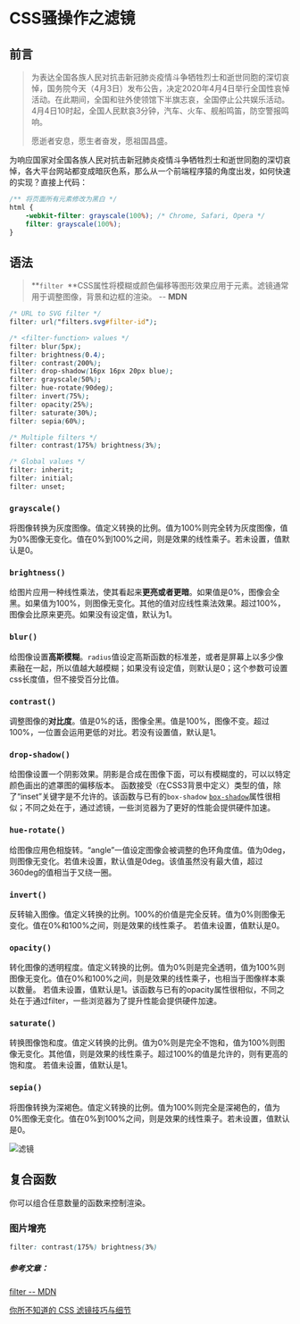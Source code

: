 

# CSS骚操作之滤镜

## 前言

>  为表达全国各族人民对抗击新冠肺炎疫情斗争牺牲烈士和逝世同胞的深切哀悼，国务院今天（4月3日）发布公告，决定2020年4月4日举行全国性哀悼活动。在此期间，全国和驻外使领馆下半旗志哀，全国停止公共娱乐活动。4月4日10时起，全国人民默哀3分钟，汽车、火车、舰船鸣笛，防空警报鸣响。
>
> 愿逝者安息，愿生者奋发，愿祖国昌盛。

为响应国家对全国各族人民对抗击新冠肺炎疫情斗争牺牲烈士和逝世同胞的深切哀悼，各大平台网站都变成暗灰色系，那么从一个前端程序猿的角度出发，如何快速的实现？直接上代码：

```css
/** 将页面所有元素修改为黑白 */
html {
    -webkit-filter: grayscale(100%); /* Chrome, Safari, Opera */
    filter: grayscale(100%);
}
```

## 语法

> **`filter `**CSS属性将模糊或颜色偏移等图形效果应用于元素。滤镜通常用于调整图像，背景和边框的渲染。 -- **MDN**

```css
/* URL to SVG filter */
filter: url("filters.svg#filter-id");

/* <filter-function> values */
filter: blur(5px);
filter: brightness(0.4);
filter: contrast(200%);
filter: drop-shadow(16px 16px 20px blue);
filter: grayscale(50%);
filter: hue-rotate(90deg);
filter: invert(75%);
filter: opacity(25%);
filter: saturate(30%);
filter: sepia(60%);

/* Multiple filters */
filter: contrast(175%) brightness(3%);

/* Global values */
filter: inherit;
filter: initial;
filter: unset;
```

###  `grayscale()`

将图像转换为灰度图像。值定义转换的比例。值为100%则完全转为灰度图像，值为0%图像无变化。值在0%到100%之间，则是效果的线性乘子。若未设置，值默认是0。

### `brightness()`

给图片应用一种线性乘法，使其看起来**更亮或者更暗**。如果值是0%，图像会全黑。如果值为100%，则图像无变化。其他的值对应线性乘法效果。超过100%，图像会比原来更亮。如果没有设定值，默认为1。

### `blur()`

给图像设置**高斯模糊**。`radius`值设定高斯函数的标准差，或者是屏幕上以多少像素融在一起，所以值越大越模糊；如果没有设定值，则默认是0；这个参数可设置css长度值，但不接受百分比值。

### `contrast()`

调整图像的**对比度**。值是0%的话，图像全黑。值是100%，图像不变。超过100%，一位置会运用更低的对比。若没有设置值，默认是1。

### `drop-shadow()`

给图像设置一个阴影效果。阴影是合成在图像下面，可以有模糊度的，可以以特定颜色画出的遮罩图的偏移版本。 函数接受`（`在CSS3背景中定义）类型的值，除了“inset”关键字是不允许的。该函数与已有的`box-shadow` [`box-shadow`](https://developer.mozilla.org/zh-CN/docs/Web/CSS/box-shadow)属性很相似；不同之处在于，通过滤镜，一些浏览器为了更好的性能会提供硬件加速。

### `hue-rotate()`

给图像应用色相旋转。“angle”一值设定图像会被调整的色环角度值。值为0deg，则图像无变化。若值未设置，默认值是0deg。该值虽然没有最大值，超过360deg的值相当于又绕一圈。

### `invert()`

反转输入图像。值定义转换的比例。100%的价值是完全反转。值为0%则图像无变化。值在0%和100%之间，则是效果的线性乘子。 若值未设置，值默认是0。

### `opacity()`

转化图像的透明程度。值定义转换的比例。值为0%则是完全透明，值为100%则图像无变化。值在0%和100%之间，则是效果的线性乘子，也相当于图像样本乘以数量。 若值未设置，值默认是1。该函数与已有的opacity属性很相似，不同之处在于通过filter，一些浏览器为了提升性能会提供硬件加速。

### `saturate()`

转换图像饱和度。值定义转换的比例。值为0%则是完全不饱和，值为100%则图像无变化。其他值，则是效果的线性乘子。超过100%的值是允许的，则有更高的饱和度。 若值未设置，值默认是1。

### `sepia()`

将图像转换为深褐色。值定义转换的比例。值为100%则完全是深褐色的，值为0%图像无变化。值在0%到100%之间，则是效果的线性乘子。若未设置，值默认是0。

![滤镜](https://raw.githubusercontent.com/Jokul518/fe-growth-path/master/imgs/CSS/滤镜.png)

## 复合函数

你可以组合任意数量的函数来控制渲染。

### 图片增亮

```css
filter: contrast(175%) brightness(3%)
```







##### 参考文章：

[filter -- MDN](https://developer.mozilla.org/zh-CN/docs/Web/CSS/filter)

[你所不知道的 CSS 滤镜技巧与细节](https://www.cnblogs.com/coco1s/p/7519460.html)

